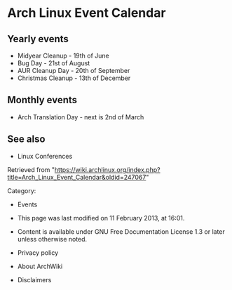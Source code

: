 Arch Linux Event Calendar
=========================

Yearly events
-------------

-   Midyear Cleanup - 19th of June
-   Bug Day - 21st of August
-   AUR Cleanup Day - 20th of September
-   Christmas Cleanup - 13th of December

Monthly events
--------------

-   Arch Translation Day - next is 2nd of March

See also
--------

-   Linux Conferences

Retrieved from
"https://wiki.archlinux.org/index.php?title=Arch_Linux_Event_Calendar&oldid=247067"

Category:

-   Events

-   This page was last modified on 11 February 2013, at 16:01.
-   Content is available under GNU Free Documentation License 1.3 or
    later unless otherwise noted.
-   Privacy policy
-   About ArchWiki
-   Disclaimers
